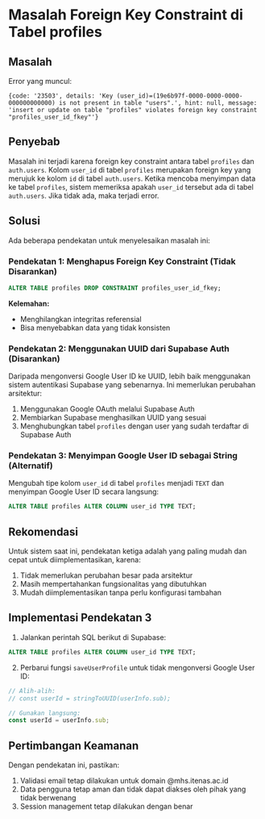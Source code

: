 # Masalah Foreign Key Constraint di Tabel profiles

## Masalah

Error yang muncul:
```
{code: '23503', details: 'Key (user_id)=(19e6b97f-0000-0000-0000-000000000000) is not present in table "users".', hint: null, message: 'insert or update on table "profiles" violates foreign key constraint "profiles_user_id_fkey"'}
```

## Penyebab

Masalah ini terjadi karena foreign key constraint antara tabel `profiles` dan `auth.users`. Kolom `user_id` di tabel `profiles` merupakan foreign key yang merujuk ke kolom `id` di tabel `auth.users`. Ketika mencoba menyimpan data ke tabel `profiles`, sistem memeriksa apakah `user_id` tersebut ada di tabel `auth.users`. Jika tidak ada, maka terjadi error.

## Solusi

Ada beberapa pendekatan untuk menyelesaikan masalah ini:

### Pendekatan 1: Menghapus Foreign Key Constraint (Tidak Disarankan)
```sql
ALTER TABLE profiles DROP CONSTRAINT profiles_user_id_fkey;
```

**Kelemahan:**
- Menghilangkan integritas referensial
- Bisa menyebabkan data yang tidak konsisten

### Pendekatan 2: Menggunakan UUID dari Supabase Auth (Disarankan)
Daripada mengonversi Google User ID ke UUID, lebih baik menggunakan sistem autentikasi Supabase yang sebenarnya. Ini memerlukan perubahan arsitektur:

1. Menggunakan Google OAuth melalui Supabase Auth
2. Membiarkan Supabase menghasilkan UUID yang sesuai
3. Menghubungkan tabel `profiles` dengan user yang sudah terdaftar di Supabase Auth

### Pendekatan 3: Menyimpan Google User ID sebagai String (Alternatif)
Mengubah tipe kolom `user_id` di tabel `profiles` menjadi `TEXT` dan menyimpan Google User ID secara langsung:

```sql
ALTER TABLE profiles ALTER COLUMN user_id TYPE TEXT;
```

## Rekomendasi

Untuk sistem saat ini, pendekatan ketiga adalah yang paling mudah dan cepat untuk diimplementasikan, karena:
1. Tidak memerlukan perubahan besar pada arsitektur
2. Masih mempertahankan fungsionalitas yang dibutuhkan
3. Mudah diimplementasikan tanpa perlu konfigurasi tambahan

## Implementasi Pendekatan 3

1. Jalankan perintah SQL berikut di Supabase:
```sql
ALTER TABLE profiles ALTER COLUMN user_id TYPE TEXT;
```

2. Perbarui fungsi `saveUserProfile` untuk tidak mengonversi Google User ID:
```javascript
// Alih-alih:
// const userId = stringToUUID(userInfo.sub);

// Gunakan langsung:
const userId = userInfo.sub;
```

## Pertimbangan Keamanan

Dengan pendekatan ini, pastikan:
1. Validasi email tetap dilakukan untuk domain @mhs.itenas.ac.id
2. Data pengguna tetap aman dan tidak dapat diakses oleh pihak yang tidak berwenang
3. Session management tetap dilakukan dengan benar